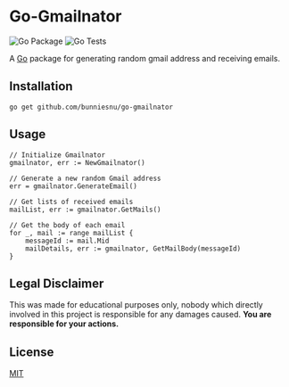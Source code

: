 # Go-Gmailnator

![Go Package](https://img.shields.io/github/release/bunniesnu/go-gmailnator.svg)
![Go Tests](https://github.com/bunniesnu/go-gmailnator/actions/workflows/test-schedule.yml/badge.svg)

A [Go](https://go.dev) package for generating random gmail address and receiving emails.

## Installation

```
go get github.com/bunniesnu/go-gmailnator
```

## Usage

```
// Initialize Gmailnator
gmailnator, err := NewGmailnator()

// Generate a new random Gmail address
err = gmailnator.GenerateEmail()

// Get lists of received emails
mailList, err := gmailnator.GetMails()

// Get the body of each email
for _, mail := range mailList {
    messageId := mail.Mid
    mailDetails, err := gmailnator, GetMailBody(messageId)
}
```

## Legal Disclaimer

This was made for educational purposes only, nobody which directly involved in this project is responsible for any damages caused.
**You are responsible for your actions.**

## License

[MIT](https://choosealicense.com/licenses/mit/)